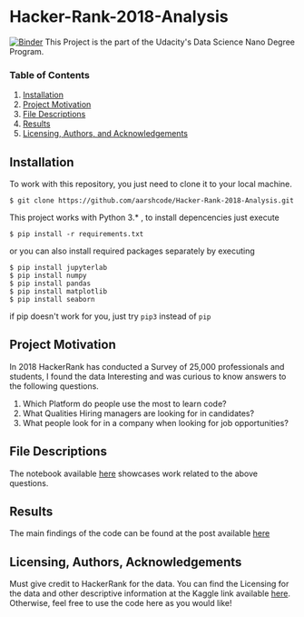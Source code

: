 
# Hacker-Rank-2018-Analysis
[![Binder](https://mybinder.org/badge_logo.svg)](https://mybinder.org/v2/gh/aarshcode/Hacker-Rank-2018-Analysis.git/HEAD)
This Project is the part of the Udacity's Data Science Nano Degree Program.

### Table of Contents

1. [Installation](#installation)
2. [Project Motivation](#motivation)
3. [File Descriptions](#files)
4. [Results](#results)
5. [Licensing, Authors, and Acknowledgements](#licensing)

## Installation <a name="installation"></a>

To work with this repository, you just need to clone it to your local machine.

```
$ git clone https://github.com/aarshcode/Hacker-Rank-2018-Analysis.git
```

This project works with Python 3.* , to install depencencies just execute
```
$ pip install -r requirements.txt
```
or you can also install required packages separately by executing
```
$ pip install jupyterlab
$ pip install numpy 
$ pip install pandas
$ pip install matplotlib
$ pip install seaborn
```
if pip doesn't work for you, just try `pip3` instead of `pip`

## Project Motivation<a name="motivation"></a>

In 2018 HackerRank has conducted a Survey of 25,000 professionals and students,
I found the data Interesting and was curious to know answers to the following questions.
1.  Which Platform do people use the most to learn code?
2.  What Qualities Hiring managers are looking for in candidates?
3.  What people look for in a company when looking for job opportunities?

## File Descriptions <a name="files"></a>

The notebook available [here](https://github.com/aarshcode/Hacker-Rank-2018-Analysis/blob/main/Hacker%20Rank%202018%20survey%20analysis.ipynb) showcases work related to the above questions.

## Results<a name="results"></a>

The main findings of the code can be found at the post available [here](https://medium.com/@aarshcode/hacker-rank-developer-survey-2018-5fa5060b802f)

## Licensing, Authors, Acknowledgements<a name="licensing"></a>

Must give credit to HackerRank for the data.  You can find the Licensing for the data and other descriptive information at the Kaggle link available [here](https://www.kaggle.com/hackerrank/developer-survey-2018).  Otherwise, feel free to use the code here as you would like!

